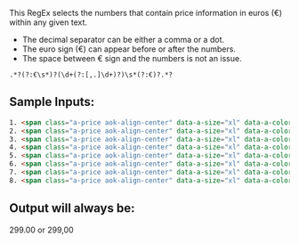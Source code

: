 This RegEx selects the numbers that contain price information in euros (€) within any given text.
- The decimal separator can be either a comma or a dot.
- The euro sign (€) can appear before or after the numbers.
- The space between € sign and the numbers is not an issue.

```
.*?(?:€\s*)?(\d+(?:[,.]\d+)?)\s*(?:€)?.*?
```

## Sample Inputs:
```html
1. <span class="a-price aok-align-center" data-a-size="xl" data-a-color="base"><span class="a-offscreen">299,00€</span>
2. <span class="a-price aok-align-center" data-a-size="xl" data-a-color="base"><span class="a-offscreen">299,00 €</span>
3. <span class="a-price aok-align-center" data-a-size="xl" data-a-color="base"><span class="a-offscreen">299.00€</span>
4. <span class="a-price aok-align-center" data-a-size="xl" data-a-color="base"><span class="a-offscreen">299.00 €</span>
5. <span class="a-price aok-align-center" data-a-size="xl" data-a-color="base"><span class="a-offscreen">€299,00</span>
6. <span class="a-price aok-align-center" data-a-size="xl" data-a-color="base"><span class="a-offscreen">€ 299,00</span>
7. <span class="a-price aok-align-center" data-a-size="xl" data-a-color="base"><span class="a-offscreen">€299.00</span>
8. <span class="a-price aok-align-center" data-a-size="xl" data-a-color="base"><span class="a-offscreen">€ 299.00</span>
```
## Output will always be:
299.00 or 299,00
